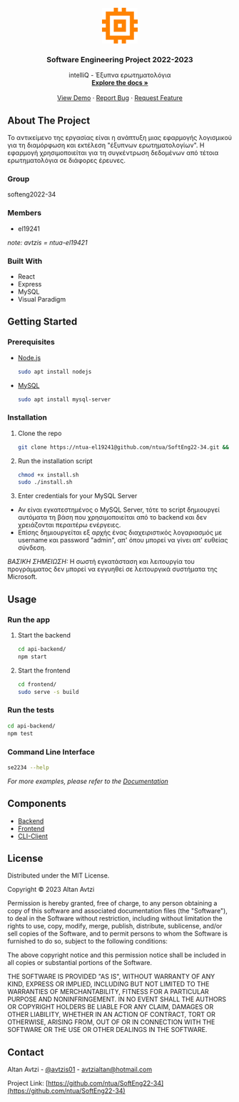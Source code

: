 <!-- PROJECT LOGO -->
<br />
<div align="center">
  <a href="https://github.com/ntua/SoftEng22-34">
    <img src="frontend/public/logo512.png" alt="Logo" width="80" height="80">
  </a>

<h3 align="center">Software Engineering Project 2022-2023</h3>

  <p align="center">
    intelliQ - Έξυπνα ερωτηματολόγια
    <br />
    <a href="https://github.com/ntua/SoftEng22-34"><strong>Explore the docs »</strong></a>
    <br />
    <br />
    <a href="https://github.com/ntua/SoftEng22-34">View Demo</a>
    ·
    <a href="https://github.com/ntua/SoftEng22-34/issues">Report Bug</a>
    ·
    <a href="https://github.com/ntua/SoftEng22-34/issues">Request Feature</a>
  </p>
</div>






<!-- ABOUT THE PROJECT -->
## About The Project

Το αντικείμενο της εργασίας είναι η ανάπτυξη μιας εφαρμογής λογισμικού για τη διαμόρφωση και εκτέλεση "έξυπνων ερωτηματολογίων". Η εφαρμογή χρησιμοποιείται για τη συγκέντρωση δεδομένων από τέτοια ερωτηματολόγια σε διάφορες έρευνες.

### Group 
  softeng2022-34



### Members
* el19241
  
*note: avtzis = ntua-el19421*



### Built With

* React
* Express
* MySQL
* Visual Paradigm




<!-- GETTING STARTED -->
## Getting Started


### Prerequisites

* [Node.js](https://nodejs.org/)
  ```sh
  sudo apt install nodejs
  ```
* [MySQL](https://mysql.com/)
  ```sh
  sudo apt install mysql-server
  ```

### Installation

1. Clone the repo
   ```sh
   git clone https://ntua-el19241@github.com/ntua/SoftEng22-34.git && cd SoftEng22-34/
   ```
2. Run the installation script
   ```sh
   chmod +x install.sh
   sudo ./install.sh
   ```
3. Enter credentials for your MySQL Server
  - Αν είναι εγκατεστημένος o MySQL Server, τότε το script δημιουργεί αυτόματα τη βάση που χρησιμοποιείται από το backend και δεν χρειάζονται περαιτέρω ενέργειες.
  - Επίσης δημιουργείται εξ αρχής ένας διαχειριστικός λογαριασμός με username και password "admin", απ' όπου μπορεί να γίνει απ' ευθείας σύνδεση.

*ΒΑΣΙΚΗ ΣΗΜΕΙΩΣΗ:* Η σωστή εγκατάσταση και λειτουργία του προγράμματος δεν μπορεί να εγγυηθεί σε λειτουργικά συστήματα της Microsoft.




<!-- USAGE EXAMPLES -->
## Usage

### Run the app

1. Start the backend
   ```sh
   cd api-backend/
   npm start
   ```
2. Start the frontend
   ```sh
   cd frontend/
   sudo serve -s build
   ```
   
### Run the tests
   ```sh
   cd api-backend/
   npm test
   ```
   
### Command Line Interface
   ```sh
   se2234 --help
   ```

_For more examples, please refer to the [Documentation](vpp/api)_




<!-- ROADMAP -->
## Components

* [Backend](api-backend/)
* [Frontend](frontend/)
* [CLI-Client](cli/)




<!-- LICENSE -->
## License

Distributed under the MIT License. 

Copyright © 2023 Altan Avtzi

Permission is hereby granted, free of charge, to any person obtaining a copy of this software and associated documentation files (the "Software"), to deal in the Software without restriction, including without limitation the rights to use, copy, modify, merge, publish, distribute, sublicense, and/or sell copies of the Software, and to permit persons to whom the Software is furnished to do so, subject to the following conditions:

The above copyright notice and this permission notice shall be included in all copies or substantial portions of the Software.

THE SOFTWARE IS PROVIDED "AS IS", WITHOUT WARRANTY OF ANY KIND, EXPRESS OR IMPLIED, INCLUDING BUT NOT LIMITED TO THE WARRANTIES OF MERCHANTABILITY, FITNESS FOR A PARTICULAR PURPOSE AND NONINFRINGEMENT. IN NO EVENT SHALL THE AUTHORS OR COPYRIGHT HOLDERS BE LIABLE FOR ANY CLAIM, DAMAGES OR OTHER LIABILITY, WHETHER IN AN ACTION OF CONTRACT, TORT OR OTHERWISE, ARISING FROM, OUT OF OR IN CONNECTION WITH THE SOFTWARE OR THE USE OR OTHER DEALINGS IN THE SOFTWARE.




<!-- CONTACT -->
## Contact

Altan Avtzi - [@avtzis01](https://twitter.com/avtzis01) - avtzialtan@hotmail.com

Project Link: [https://github.com/ntua/SoftEng22-34](https://github.com/ntua/SoftEng22-34)



